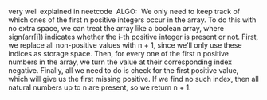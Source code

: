 very well explained in neetcode
​
ALGO:
​
We only need to keep track of which ones of the first n positive integers occur in the array. To do this with no extra space, we can treat the array like a boolean array, where sign(arr[i]) indicates whether the i-th positive integer is present or not. First, we replace all non-positive values with n + 1, since we'll only use these indices as storage space. Then, for every one of the first n positive numbers in the array, we turn the value at their corresponding index negative. Finally, all we need to do is check for the first positive value, which will give us the first missing positive. If we find no such index, then all natural numbers up to n are present, so we return n + 1.